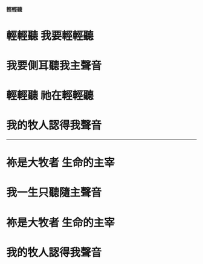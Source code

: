 
#### 輕輕聽
# 輕輕聽 我要輕輕聽
# 我要側耳聽我主聲音
# 輕輕聽 祂在輕輕聽
# 我的牧人認得我聲音

---

# 祢是大牧者 生命的主宰
# 我一生只聽隨主聲音
# 祢是大牧者 生命的主宰
# 我的牧人認得我聲音
